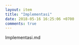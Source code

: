 ```yaml
---
layout: item
title: "Implementasi"
date: 2018-05-16 16:25:06 +0700
comments: true
---
```


Implementasi.md

